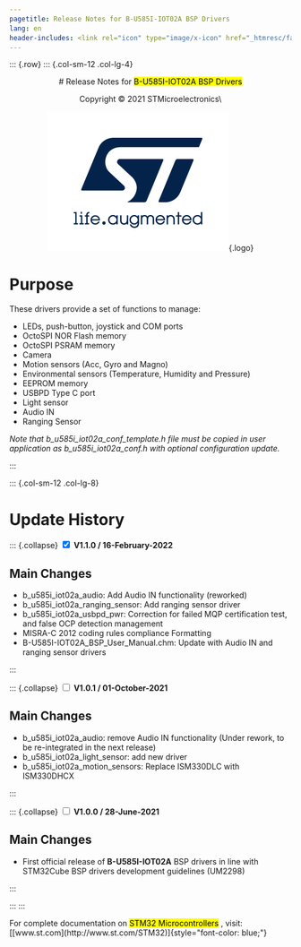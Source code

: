 ```yaml
---
pagetitle: Release Notes for B-U585I-IOT02A BSP Drivers
lang: en
header-includes: <link rel="icon" type="image/x-icon" href="_htmresc/favicon.png" />
---
```

::: {.row}
::: {.col-sm-12 .col-lg-4}

<center>
# Release Notes for <mark>B-U585I-IOT02A BSP Drivers</mark>

Copyright &copy; 2021 STMicroelectronics\
    
[![ST logo](_htmresc/st_logo_2020.png)](https://www.st.com){.logo}
</center>

# Purpose

These drivers provide a set of functions to manage:

- LEDs, push-button, joystick and COM ports
- OctoSPI NOR Flash memory
- OctoSPI PSRAM memory
- Camera
- Motion sensors (Acc, Gyro and Magno)
- Environmental sensors (Temperature, Humidity and Pressure)
- EEPROM memory
- USBPD Type C port
- Light sensor
- Audio IN
- Ranging Sensor

*Note that b_u585i_iot02a_conf_template.h file must be copied in user application as
b_u585i_iot02a_conf.h with optional configuration update.*

:::

::: {.col-sm-12 .col-lg-8}
# Update History

::: {.collapse}
<input type="checkbox" id="collapse-section3" checked aria-hidden="true">
<label for="collapse-section3" aria-hidden="true">__V1.1.0 / 16-February-2022__</label>
<div>

## Main Changes

- b_u585i_iot02a_audio: Add Audio IN functionality (reworked)
- b_u585i_iot02a_ranging_sensor: Add ranging sensor driver
- b_u585i_iot02a_usbpd_pwr: Correction for failed MQP certification test, and false OCP detection management
- MISRA-C 2012 coding rules compliance Formatting
- B-U585I-IOT02A_BSP_User_Manual.chm: Update with Audio IN and ranging sensor drivers

</div>
:::

::: {.collapse}
<input type="checkbox" id="collapse-section2" aria-hidden="true">
<label for="collapse-section2" aria-hidden="true">__V1.0.1 / 01-October-2021__</label>
<div>

## Main Changes

- b_u585i_iot02a_audio: remove Audio IN functionality (Under rework, to be re-integrated in the next release)
- b_u585i_iot02a_light_sensor: add new driver 
- b_u585i_iot02a_motion_sensors: Replace ISM330DLC with ISM330DHCX


</div>
:::

::: {.collapse}
<input type="checkbox" id="collapse-section1" aria-hidden="true">
<label for="collapse-section1" aria-hidden="true">__V1.0.0 / 28-June-2021__</label>
<div>

## Main Changes

- First official release of __B-U585I-IOT02A__ BSP drivers in line with STM32Cube BSP drivers development guidelines (UM2298)

</div>
:::

:::
:::

<footer class="sticky">
For complete documentation on <mark>STM32 Microcontrollers</mark> ,
visit: [[www.st.com](http://www.st.com/STM32)]{style="font-color: blue;"}
</footer>
